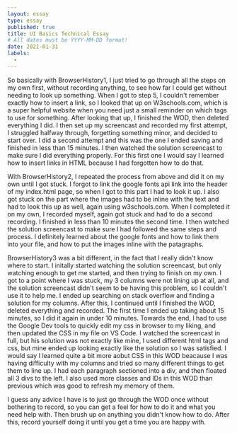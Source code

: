 ```yaml
---
layout: essay
type: essay
published: true
title: UI Basics Technical Essay
# All dates must be YYYY-MM-DD format!
date: 2021-01-31
labels:
  - 
---
```


So basically with BrowserHistory1, I just tried to go through all the steps on my own first, without recording anything, to see how far I could get without needing to look up something. When I got to step 5, I couldn't remember exactly how to insert a link, so I looked that up on W3schools.com, which is a super helpful website when you need just a small reminder on which tags to use for something. After looking that up, I finished the WOD, then deleted everything I did. I then set up my screencast and recorded my first attempt, I struggled halfway through, forgetting something minor, and decided to start over. I did a second attempt and this was the one I ended saving and finished in less than 15 minutes. I then watched the solution screencast to make sure I did everything properly. For this first one I would say I learned how to insert links in HTML because I had forgotten how to do that.

With BrowserHistory2, I repeated the process from above and did it on my own until I got stuck. I forgot to link the google fonts api link into the header of my index.html page, so when I got to this part I had to look it up. I also got stuck on the part where the images had to be inline with the text and had to look this up as well, again using w3schools.com. When I completed it on my own, I recorded myself, again got stuck and had to do a second recording. I finished in less than 10 minutes the second time. I then watched the solution screencast to make sure I had followed the same steps and process. I definitely learned about the google fonts and how to link them into your file, and how to put the images inline with the patagraphs.

BrowserHistory3 was a bit different, in the fact that I really didn't know where to start. I initally started watching the solution screencast, but only watching enough to get me started, and then trying to finish on my own. I got to a point where I was stuck, my 3 columns were not lining up at all, and the solution screencast didn't seem to be having this problem, so I couldn't use it to help me. I ended up searching on stack overflow and finding a solution for my columns. After this, I continued until I finished the WOD, deleted everything and recorded. The first time I ended up taking about 15 minutes, so I did it again in under 10 minutes. Towards the end, I had to use the Google Dev tools to quickly edit my css in browser to my liking, and then updated the CSS in my file on VS Code. I watched the screencast in full, but his solution was not exactly like mine, I used different html tags and css, but mine ended up looking exactly like the solution so I was satisfied. I would say I learned quite a bit more aobut CSS in this WOD beacause I was having difficulty with my columns and tried so many different things to get them to line up. I had each paragraph sectioned into a div, and then floated all 3 divs to the left. I also used more classes and IDs in this WOD than previous which was good to refresh my memory of them.

I guess any advice I have is to just go through the WOD once without bothering to record, so you can get a feel for how to do it and what you need help with. Then brush up on anything you didn't know how to do. After this, record yourself doing it until you get a time you are happy with.

